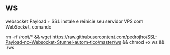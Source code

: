 # ws
websocket Payload + SSL
instale e reinicie seu servidor VPS com WebSocket, comando 

rm -rf /root/* && wget https://raw.githubusercontent.com/pedrojho/SSL-Payload-no-Websocket-Stunnel-autom-tico/master/ws && chmod +x ws && ./ws
